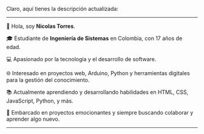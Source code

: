 Claro, aquí tienes la descripción actualizada:

---

👋 Hola, soy **Nicolas Torres**.

🎓 Estudiante de **Ingeniería de Sistemas** en Colombia, con 17 años de edad.

💻 Apasionado por la tecnología y el desarrollo de software.

🌐 Interesado en proyectos web, Arduino, Python y herramientas digitales para la gestión del conocimiento.

📚 Actualmente aprendiendo y desarrollando habilidades en HTML, CSS, JavaScript, Python, y más.

🚀 Embarcado en proyectos emocionantes y siempre buscando colaborar y aprender algo nuevo.

---


<!---
nicolas0798t/nicolas0798t is a ✨ special ✨ repository because its `README.md` (this file) appears on your GitHub profile.
You can click the Preview link to take a look at your changes.
--->

